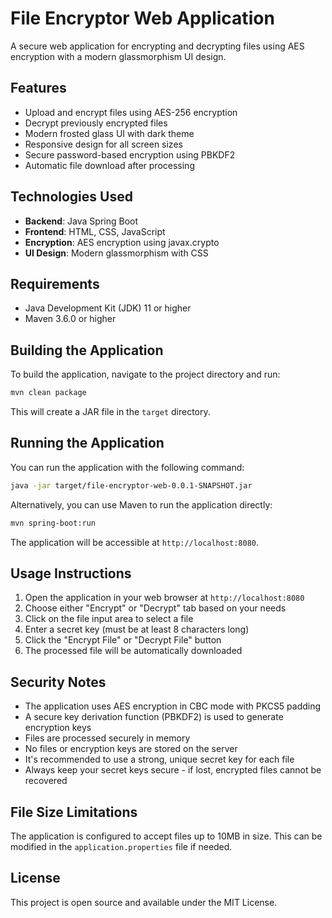 # File Encryptor Web Application

A secure web application for encrypting and decrypting files using AES encryption with a modern glassmorphism UI design.

## Features

- Upload and encrypt files using AES-256 encryption
- Decrypt previously encrypted files
- Modern frosted glass UI with dark theme
- Responsive design for all screen sizes
- Secure password-based encryption using PBKDF2
- Automatic file download after processing

## Technologies Used

- **Backend**: Java Spring Boot
- **Frontend**: HTML, CSS, JavaScript
- **Encryption**: AES encryption using javax.crypto
- **UI Design**: Modern glassmorphism with CSS

## Requirements

- Java Development Kit (JDK) 11 or higher
- Maven 3.6.0 or higher

## Building the Application

To build the application, navigate to the project directory and run:

```bash
mvn clean package
```

This will create a JAR file in the `target` directory.

## Running the Application

You can run the application with the following command:

```bash
java -jar target/file-encryptor-web-0.0.1-SNAPSHOT.jar
```

Alternatively, you can use Maven to run the application directly:

```bash
mvn spring-boot:run
```

The application will be accessible at `http://localhost:8080`.

## Usage Instructions

1. Open the application in your web browser at `http://localhost:8080`
2. Choose either "Encrypt" or "Decrypt" tab based on your needs
3. Click on the file input area to select a file
4. Enter a secret key (must be at least 8 characters long)
5. Click the "Encrypt File" or "Decrypt File" button
6. The processed file will be automatically downloaded

## Security Notes

- The application uses AES encryption in CBC mode with PKCS5 padding
- A secure key derivation function (PBKDF2) is used to generate encryption keys
- Files are processed securely in memory
- No files or encryption keys are stored on the server
- It's recommended to use a strong, unique secret key for each file
- Always keep your secret keys secure - if lost, encrypted files cannot be recovered

## File Size Limitations

The application is configured to accept files up to 10MB in size. This can be modified in the `application.properties` file if needed.

## License

This project is open source and available under the MIT License.